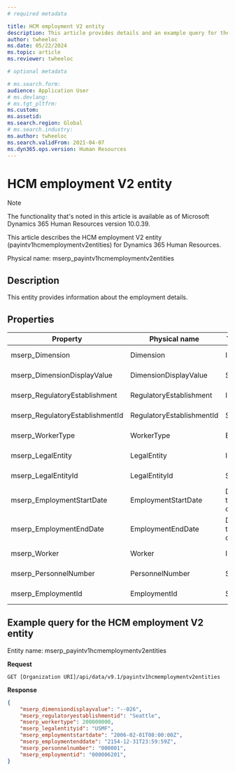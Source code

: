 ```yaml
---
# required metadata

title: HCM employment V2 entity
description: This article provides details and an example query for the HCM employment V2 entity in Microsoft Dynamics 365 Human Resources.
author: twheeloc
ms.date: 05/22/2024
ms.topic: article
ms.reviewer: twheeloc

# optional metadata

# ms.search.form: 
audience: Application User
# ms.devlang: 
# ms.tgt_pltfrm: 
ms.custom: 
ms.assetid: 
ms.search.region: Global
# ms.search.industry: 
ms.author: twheeloc
ms.search.validFrom: 2021-04-07
ms.dyn365.ops.version: Human Resources
---
```


# HCM employment V2 entity

> [!NOTE]
> The functionality that's noted in this article is available as of Microsoft Dynamics 365 Human Resources version 10.0.39.

This article describes the HCM employment V2 entity (payintv1hcmemploymentv2entities) for Dynamics 365 Human Resources.

Physical name: mserp\_payintv1hcmemploymentv2entities

## Description

This entity provides information about the employment details.

## Properties

| Property | Physical name | Type | Use |
|---|---|---|---|
| mserp\_Dimension | Dimension | Int64 | Read-only |
| mserp\_DimensionDisplayValue | DimensionDisplayValue | String | Read-only |
| mserp\_RegulatoryEstablishment | RegulatoryEstablishment | Int64 | Read-only |
| mserp\_RegulatoryEstablishmentId | RegulatoryEstablishmentId | String | Read-only |
| mserp\_WorkerType | WorkerType | Enum | Read-only |
| mserp\_LegalEntity | LegalEntity | Int64 | Read-only |
| mserp\_LegalEntityId | LegalEntityId | String | Read-only |
| mserp\_EmploymentStartDate | EmploymentStartDate | Date time offset | Read-only |
| mserp\_EmploymentEndDate | EmploymentEndDate | Date time offset | Read-only |
| mserp\_Worker | Worker | Int64 | Read-only |
| mserp\_PersonnelNumber | PersonnelNumber | String | Read-only |
| mserp\_EmploymentId | EmploymentId | String | Read-only |

## Example query for the HCM employment V2 entity

Entity name: mserp\_payintv1hcmemploymentv2entities

**Request**

```HTTP
GET [Organization URI]/api/data/v9.1/payintv1hcmemploymentv2entities
```

**Response**

```JSON
{
    "mserp_dimensiondisplayvalue": "--026",
    "mserp_regulatoryestablishmentid": "Seattle",
    "mserp_workertype": 200000000,
    "mserp_legalentityid": "USMF",
    "mserp_employmentstartdate": "2006-02-01T08:00:00Z",
    "mserp_employmentenddate": "2154-12-31T23:59:59Z",
    "mserp_personnelnumber": "000001",
    "mserp_employmentid": "000006201",
}
```
